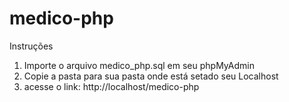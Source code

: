 # medico-php

Instruções

1. Importe o arquivo medico_php.sql em seu phpMyAdmin
2. Copie a pasta para sua pasta onde está setado seu Localhost
3. acesse o link: http://localhost/medico-php
